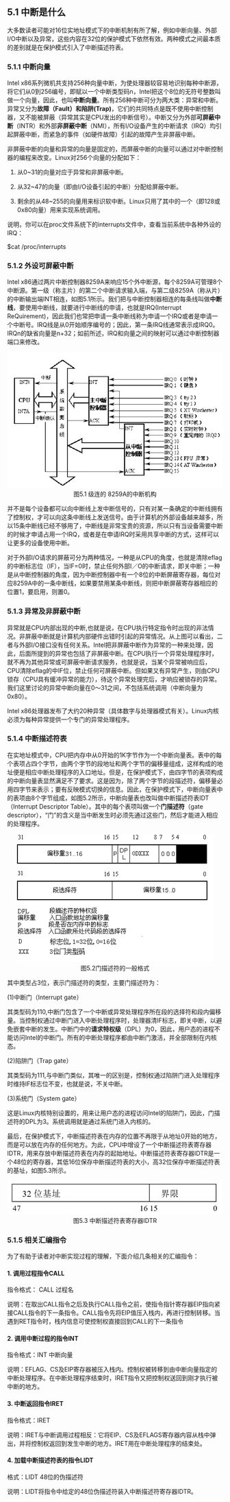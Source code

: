 ## 5.1 中断是什么

大多数读者可能对16位实地址模式下的中断机制有所了解，例如中断向量、外部I/O中断以及异常，这些内容在32位的保护模式下依然有效。两种模式之间最本质的差别就是在保护模式引入了中断描述符表。

### 5.1.1 中断向量

Intel
x86系列微机共支持256种向量中断，为使处理器较容易地识别每种中断源，将它们从0到256编号，即赋以一个中断类型码n，Intel把这个8位的无符号整数叫做一个向量，因此，也叫**中断向量**。所有256种中断可分为两大类：异常和中断。异常又分为**故障（Fault）和陷阱(Trap)**，它们的共同特点是既不使用中断控制器，又不能被屏蔽（异常其实是CPU发出的中断信号）。中断又分为外部**可屏蔽中断**（INTR）和外部**非屏蔽中断**（NMI），所有I/O设备产生的中断请求（IRQ）均引起屏蔽中断，而紧急的事件（如硬件故障）引起的故障产生非屏蔽中断。

非屏蔽中断的向量和异常的向量是固定的，而屏蔽中断的向量可以通过对中断控制器的编程来改变。Linux对256个向量的分配如下：

1.  从0~31的向量对应于异常和非屏蔽中断。

2.  从32~47的向量（即由I/O设备引起的中断）分配给屏蔽中断。

3.  剩余的从48~255的向量用来标识软中断。Linux只用了其中的一个（即128或0x80向量）用来实现系统调用。

说明，你可以在proc文件系统下的interrupts文件中，查看当前系统中各种外设的IRQ：

$cat /proc/interrupts

### 5.1.2 外设可屏蔽中断

Intel
x86通过两片中断控制器8259A来响应15个外中断源，每个8259A可管理8个中断源。第一级（称主片）的第二个中断请求输入端，与第二级8259A（称从片）的中断输出端INT相连，如图5.1所示。我们把与中断控制器相连的每条线叫做**中断线**，要使用中断线，就要进行中断线的申请，也就是IRQ(Interrupt ReQuirement)，因此我们也常把申请一条中断线称为申请一个IRQ或者是申请一个中断号。IRQ线是从0开始顺序编号的；因此，第一条IRQ线通常表示成IRQ0。IRQn的缺省向量是n+32；如前所述，IRQ和向量之间的映射可以通过中断控制器端口来修改。
<div style="text-align: center">
<img src="5_1.png"/>
</div>

<center>图5.1 级连的 8259A的中断机构</center>

并不是每个设备都可以向中断线上发中断信号的，只有对某一条确定的中断线拥有了控制权，才可以向这条中断线上发送信号。由于计算机的外部设备越来越多，所以15条中断线已经不够用了，中断线是非常宝贵的资源，所以只有当设备需要中断的时候才申请占用一个IRQ，或者是在申请IRQ时采用共享中断的方式，这样可以让更多的设备使用中断。

对于外部I/O请求的屏蔽可分为两种情况，一种是从CPU的角度，也就是清除eflag的中断标志位（IF），当IF=0时，禁止任何外部I／O的中断请求，即关中断；一种是从中断控制器的角度，因为中断控制器中有一个8位的中断屏蔽寄存器，每位对应8259A中的一条中断线，如果要禁用某条中断线，则把中断屏蔽寄存器相应的位置1，要启用，则置0。

### 5.1.3 异常及非屏蔽中断

异常就是CPU内部出现的中断,也就是说，在CPU执行特定指令时出现的非法情况。非屏蔽中断就是计算机内部硬件出错时引起的异常情况。从上图可以看出，二者与外部I/O接口没有任何关系。Intel把非屏蔽中断作为异常的一种来处理，因此，后面所提到的异常也包括了非屏蔽中断。在CPU执行一个异常处理程序时，就不再为其他异常或可屏蔽中断请求服务，也就是说，当某个异常被响应后，CPU清除eflag的中IF位，禁止任何可屏蔽中断。但如果又有异常产生，则由CPU锁存（CPU具有缓冲异常的能力），待这个异常处理完后，才响应被锁存的异常。我们这里讨论的异常中断向量在0～31之间，不包括系统调用（中断向量为0x80）。

Intel x86处理器发布了大约20种异常（具体数字与处理器模式有关）。Linux内核必须为每种异常提供一个专门的异常处理程序。

### 5.1.4 中断描述符表

在实地址模式中，CPU把内存中从0开始的1K字节作为一个中断向量表。表中的每个表项占四个字节，由两个字节的段地址和两个字节的偏移量组成，这样构成的地址便是相应中断处理程序的入口地址。但是，在保护模式下，由四字节的表项构成的中断向量表显然满足不了要求。这是因为，除了两个字节的段描述符，偏移量必用四字节来表示；要有反映模式切换的信息。因此，在保护模式下，中断向量表中的表项由8个字节组成，如图5.2所示，中断向量表也改叫做中断描述符表IDT（Interrupt
Descriptor Table）。其中的每个表项叫做一个**门描述符**（gate descriptor），“门”的含义是当中断发生时必须先通过这些门，然后才能进入相应的处理程序。

<div style="text-align: center">
<img src="5_2.png"/>
</div>

<center>图5.2门描述符的一般格式</center>

其中类型占3位，表示门描述符的类型，主要门描述符为：

(1)中断门（Interrupt gate）

其类型码为110,中断门包含了一个中断或异常处理程序所在段的选择符和段内偏移量。当控制权通过中断门进入中断处理程序时，处理器清IF标志，即关中断，以避免嵌套中断的发生。中断门中的**请求特权级**（DPL）为0，因此，用户态的进程不能访问Intel的中断门。所有的中断处理程序都由中断门激活，并全部限制在内核态。

(2)陷阱门（Trap gate）

其类型码为111,与中断门类似，其唯一的区别是，控制权通过陷阱门进入处理程序时维持IF标志位不变，也就是说，不关中断。

(3)系统门（System gate）

这是Linux内核特别设置的，用来让用户态的进程访问Intel的陷阱门，因此，门描述符的DPL为3。系统调用就是通过系统门进入内核的。

最后，在保护模式下，中断描述符表在内存的位置不再限于从地址0开始的地方，而是可以放在内存的任何地方。为此，CPU中增设了一个中断描述符表寄存器IDTR，用来存放中断描述符表在内存的起始地址。中断描述符表寄存器IDTR是一个48位的寄存器，其低16位保存中断描述符表的大小，高32位保存中断描述符表的基址，如图5.3所示。

<div style="text-align: center">
<img src="5_3.png"/>
</div>

<center>图5.3 中断描述符表寄存器IDTR</center>

### 5.1.5 相关汇编指令

为了有助于读者对中断实现过程的理解，下面介绍几条相关的汇编指令：

#### 1. 调用过程指令CALL

   指令格式： CALL 过程名

   说明：在取出CALL指令之后及执行CALL指令之前，使指令指针寄存器EIP指向紧接CALL指令的下一条指令。CALL指令先将EIP值压入栈内，再进行控制转移。当遇到RET指令时，栈内信息可使控制权直接回到CALL的下一条指令

#### 2. 调用中断过程的指令INT

   指令格式：INT 中断向量

   说明：EFLAG、CS及EIP寄存器被压入栈内。控制权被转移到由中断向量指定的中断处理程序。在中断处理程序结束时，IRET指令又把控制权送回到刚才执行被中断的地方。

#### 3. 中断返回指令IRET

   指令格式：IRET

   说明：IRET与中断调用过程相反：它将EIP、CS及EFLAGS寄存器内容从栈中弹出，并将控制权返回到发生中断的地方。IRET用在中断处理程序的结束处。

#### 4. 加载中断描述符表的指令LIDT

   格式：LIDT 48位的伪描述符

   说明：LIDT将指令中给定的48位伪描述符装入中断描述符寄存器IDTR。
